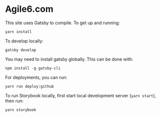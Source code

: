 # Agile6.com

This site uses Gatsby to compile. To get up and running:

```
yarn install
```

To develop locally:

```
gatsby develop
```

You may need to install gatsby globally. This can be done with:

```
npm install -g gatsby-cli
```

For deployments, you can run:

```
yarn run deploy:github
```

To run Storybook locally, first start local development server (`yarn start`), then run:

```
yarn storybook
```
